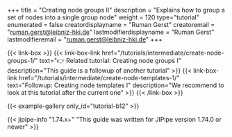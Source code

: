 +++
title = "Creating node groups II"
description = "Explains how to group a set of nodes into a single group node"
weight = 120
type="tutorial"
enumerated = false
creatordisplayname = "Ruman Gerst"
creatoremail = "ruman.gerst@leibniz-hki.de"
lastmodifierdisplayname = "Ruman Gerst"
lastmodifieremail = "ruman.gerst@leibniz-hki.de"
+++

{{< link-box >}}
    {{< link-box-link href="/tutorials/intermediate/create-node-groups-1/" text="👉 Related tutorial: Creating node groups I" description="This guide is a followup of another tutorial" >}}
    {{< link-box-link href="/tutorials/intermediate/create-node-templates-1/" text="Followup: Creating node templates I" description="We recommend to look at this tutorial after the current one" >}}
{{< /link-box >}}

{{< example-gallery only_id="tutorial-b12" >}}

{{< jipipe-info "1.74.x+" "This guide was written for JIPipe version 1.74.0 or newer" >}}